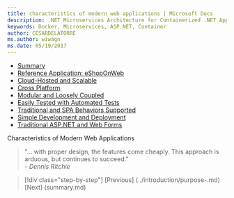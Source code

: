 ```yaml
---
title: characteristics of modern web applications | Microsoft Docs 
description: .NET Microservices Architecture for Containerized .NET Applications | characteristics of modern web applications
keywords: Docker, Microservices, ASP.NET, Container
author: CESARDELATORRE
ms.author: wiwagn
ms.date: 05/19/2017
---
```

-   [Summary](#summary)
-   [Reference Application: eShopOnWeb](#reference-application-eshoponweb)
-   [Cloud-Hosted and Scalable](#cloud-hosted-and-scalable)
-   [Cross Platform](#cross-platform)
-   [Modular and Loosely Coupled](#modular-and-loosely-coupled)
-   [Easily Tested with Automated Tests](#easily-tested-with-automated-tests)
-   [Traditional and SPA Behaviors Supported](#traditional-and-spa-behaviors-supported)
-   [Simple Development and Deployment](#simple-development-and-deployment)
-   [Traditional ASP.NET and Web Forms](#traditional-asp.net-and-web-forms)

Characteristics of Modern Web Applications

> "… with proper design, the features come cheaply. This approach is arduous, but continues to succeed."  
> _\- Dennis Ritchie_


>[!div class="step-by-step"]
[Previous] (../introduction/purpose-.md)
[Next] (summary.md)
